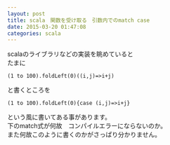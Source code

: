 ```yaml
---
layout: post
title: scala　関数を受け取る　引数内でのmatch case
date: 2015-03-20 01:47:08
categories: scala
---
```

<p>scalaのライブラリなどの実装を眺めていると<br>
たまに</p>

<pre><code>(1 to 100).foldLeft(0)((i,j)=&gt;i+j)
</code></pre>

<p>と書くところを</p>

<pre><code>(1 to 100).foldLeft(0){case (i,j)=&gt;i+j}
</code></pre>

<p>という風に書いてある事があります。<br>
下のmatch式が何故　コンパイルエラーにならないのか。<br>
また何故このように書くのかがさっぱり分かりません。</p>
